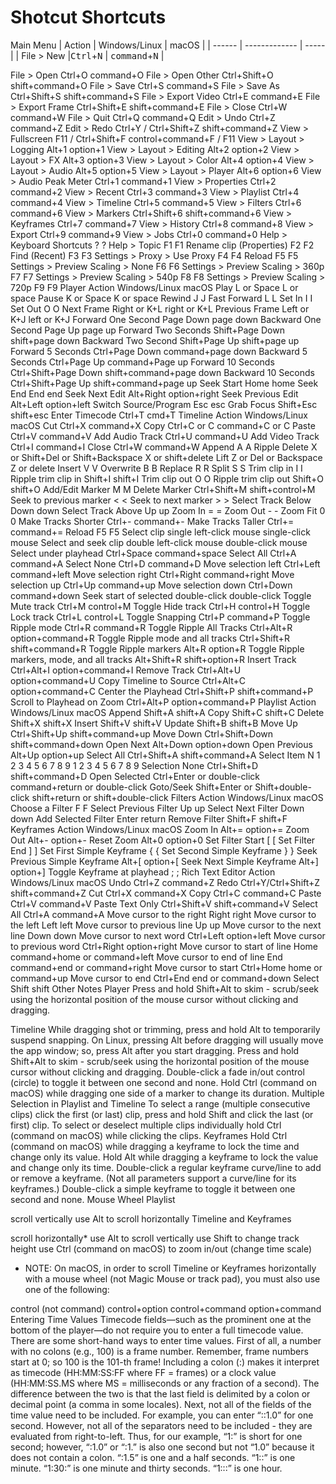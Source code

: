 # Shotcut Shortcuts

Main Menu
| Action | Windows/Linux | macOS |
| ------ | ------------- | ----- |
| File > New |<kbd>Ctrl</kbd>+<kbd>N</kbd> | <kbd>command</kbd>+<kbd>N</kbd> |

File > Open	Ctrl+O	command+O
File > Open Other	Ctrl+Shift+O	shift+command+O
File > Save	Ctrl+S	command+S
File > Save As	Ctrl+Shift+S	shift+command+S
File > Export Video	Ctrl+E	command+E
File > Export Frame	Ctrl+Shift+E	shift+command+E
File > Close	Ctrl+W	command+W
File > Quit	Ctrl+Q	command+Q
Edit > Undo	Ctrl+Z	command+Z
Edit > Redo	Ctrl+Y / Ctrl+Shift+Z	shift+command+Z
View > Fullscreen	F11 / Ctrl+Shift+F	control+command+F / F11
View > Layout > Logging	Alt+1	option+1
View > Layout > Editing	Alt+2	option+2
View > Layout > FX	Alt+3	option+3
View > Layout > Color	Alt+4	option+4
View > Layout > Audio	Alt+5	option+5
View > Layout > Player	Alt+6	option+6
View > Audio Peak Meter	Ctrl+1	command+1
View > Properties	Ctrl+2	command+2
View > Recent	Ctrl+3	command+3
View > Playlist	Ctrl+4	command+4
View > Timeline	Ctrl+5	command+5
View > Filters	Ctrl+6	command+6
View > Markers	Ctrl+Shift+6	shift+command+6
View > Keyframes	Ctrl+7	command+7
View > History	Ctrl+8	command+8
View > Export	Ctrl+9	command+9
View > Jobs	Ctrl+0	command+0
Help > Keyboard Shortcuts	?	?
Help > Topic	F1	F1
Rename clip (Properties)	F2	F2
Find (Recent)	F3	F3
Settings > Proxy > Use Proxy	F4	F4
Reload	F5	F5
Settings > Preview Scaling > None	F6	F6
Settings > Preview Scaling > 360p	F7	F7
Settings > Preview Scaling > 540p	F8	F8
Settings > Preview Scaling > 720p	F9	F9
Player
Action	Windows/Linux	macOS
Play	L or Space	L or space
Pause	K or Space	K or space
Rewind	J	J
Fast Forward	L	L
Set In	I	I
Set Out	O	O
Next Frame	Right or K+L	right or K+L
Previous Frame	Left or K+J	left or K+J
Forward One Second	Page Down	page down
Backward One Second	Page Up	page up
Forward Two Seconds	Shift+Page Down	shift+page down
Backward Two Second	Shift+Page Up	shift+page up
Forward 5 Seconds	Ctrl+Page Down	command+page down
Backward 5 Seconds	Ctrl+Page Up	command+Page up
Forward 10 Seconds	Ctrl+Shift+Page Down	shift+command+page down
Backward 10 Seconds	Ctrl+Shift+Page Up	shift+command+page up
Seek Start	Home	home
Seek End	End	end
Seek Next Edit	Alt+Right	option+right
Seek Previous Edit	Alt+Left	option+left
Switch Source/Program	Esc	esc
Grab Focus	Shift+Esc	shift+esc
Enter Timecode	Ctrl+T	cmd+T
Timeline
Action	Windows/Linux	macOS
Cut	Ctrl+X	command+X
Copy	Ctrl+C or C	command+C or C
Paste	Ctrl+V	command+V
Add Audio Track	Ctrl+U	command+U
Add Video Track	Ctrl+I	command+I
Close	Ctrl+W	command+W
Append	A	A
Ripple Delete	X or Shift+Del or Shift+Backspace	X or shift+delete
Lift	Z or Del or Backspace	Z or delete
Insert	V	V
Overwrite	B	B
Replace	R	R
Split	S	S
Trim clip in	I	I
Ripple trim clip in	Shift+I	shift+I
Trim clip out	O	O
Ripple trim clip out	Shift+O	shift+O
Add/Edit Marker	M	M
Delete Marker	Ctrl+Shift+M	shift+control+M
Seek to previous marker	<	<
Seek to next marker	>	>
Select Track Below	Down	down
Select Track Above	Up	up
Zoom In	=	=
Zoom Out	-	-
Zoom Fit	0	0
Make Tracks Shorter	Ctrl+-	command+-
Make Tracks Taller	Ctrl+=	command+=
Reload	F5	F5
Select clip	single left-click mouse	single-click mouse
Select and seek clip	double left-click mouse	double-click mouse
Select under playhead	Ctrl+Space	command+space
Select All	Ctrl+A	command+A
Select None	Ctrl+D	command+D
Move selection left	Ctrl+Left	command+left
Move selection right	Ctrl+Right	command+right
Move selection up	Ctrl+Up	command+up
Move selection down	Ctrl+Down	command+down
Seek start of selected	double-click	double-click
Toggle Mute track	Ctrl+M	control+M
Toggle Hide track	Ctrl+H	control+H
Toggle Lock track	Ctrl+L	control+L
Toggle Snapping	Ctrl+P	command+P
Toggle Ripple mode	Ctrl+R	command+R
Toggle Ripple All Tracks	Ctrl+Alt+R	option+command+R
Toggle Ripple mode and all tracks	Ctrl+Shift+R	shift+command+R
Toggle Ripple markers	Alt+R	option+R
Toggle Ripple markers, mode, and all tracks	Alt+Shift+R	shift+option+R
Insert Track	Ctrl+Alt+I	option+command+I
Remove Track	Ctrl+Alt+U	option+command+U
Copy Timeline to Source	Ctrl+Alt+C	option+command+C
Center the Playhead	Ctrl+Shift+P	shift+command+P
Scroll to Playhead on Zoom	Ctrl+Alt+P	option+command+P
Playlist
Action	Windows/Linux	macOS
Append	Shift+A	shift+A
Copy	Shift+C	shift+C
Delete	Shift+X	shift+X
Insert	Shift+V	shift+V
Update	Shift+B	shift+B
Move Up	Ctrl+Shift+Up	shift+command+up
Move Down	Ctrl+Shift+Down	shift+command+down
Open Next	Alt+Down	option+down
Open Previous	Alt+Up	option+up
Select All	Ctrl+Shift+A	shift+command+A
Select Item N	1 2 3 4 5 6 7 8 9	1 2 3 4 5 6 7 8 9
Selection None	Ctrl+Shift+D	shift+command+D
Open Selected	Ctrl+Enter or double-click	command+return or double-click
Goto/Seek	Shift+Enter or Shift+double-click	shift+return or shift+double-click
Filters
Action	Windows/Linux	macOS
Choose a Filter	F	F
Select Previous Filter	Up	up
Select Next Filter	Down	down
Add Selected Filter	Enter	return
Remove Filter	Shift+F	shift+F
Keyframes
Action	Windows/Linux	macOS
Zoom In	Alt+=	option+=
Zoom Out	Alt+-	option+-
Reset Zoom	Alt+0	option+0
Set Filter Start	[	[
Set Filter End	]	]
Set First Simple Keyframe	{	{
Set Second Simple Keyframe	}	}
Seek Previous Simple Keyframe	Alt+[	option+[
Seek Next Simple Keyframe	Alt+]	option+]
Toggle Keyframe at playhead	;	;
Rich Text Editor
Action	Windows/Linux	macOS
Undo	Ctrl+Z	command+Z
Redo	Ctrl+Y/Ctrl+Shift+Z	shift+command+Z
Cut	Ctrl+X	command+X
Copy	Ctrl+C	command+C
Paste	Ctrl+V	command+V
Paste Text Only	Ctrl+Shift+V	shift+command+V
Select All	Ctrl+A	command+A
Move cursor to the right	Right	right
Move cursor to the left	Left	left
Move cursor to previous line	Up	up
Move cursor to the next line	Down	down
Move cursor to next word	Ctrl+Left	option+left
Move cursor to previous word	Ctrl+Right	option+right
Move cursor to start of line	Home	command+home or command+left
Move cursor to end of line	End	command+end or command+right
Move cursor to start	Ctrl+Home	home or command+up
Move cursor to end	Ctrl+End	end or command+down
Select	Shift	shift
Other Notes
Player
Press and hold Shift+Alt to skim - scrub/seek using the horizontal position of the mouse cursor without clicking and dragging.

Timeline
While dragging shot or trimming, press and hold Alt to temporarily suspend snapping. On Linux, pressing Alt before dragging will usually move the app window; so, press Alt after you start dragging.
Press and hold Shift+Alt to skim - scrub/seek using the horizontal position of the mouse cursor without clicking and dragging.
Double-click a fade in/out control (circle) to toggle it between one second and none.
Hold Ctrl (command on macOS) while dragging one side of a marker to change its duration.
Multiple Selection in Playlist and Timeline
To select a range (multiple consecutive clips) click the first (or last) clip, press and hold Shift and click the last (or first) clip.
To select or deselect multiple clips individually hold Ctrl (command on macOS) while clicking the clips.
Keyframes
Hold Ctrl (command on macOS) while dragging a keyframe to lock the time and change only its value.
Hold Alt while dragging a keyframe to lock the value and change only its time.
Double-click a regular keyframe curve/line to add or remove a keyframe. (Not all parameters support a curve/line for its keyframes.)
Double-click a simple keyframe to toggle it between one second and none.
Mouse Wheel
Playlist

scroll vertically
use Alt to scroll horizontally
Timeline and Keyframes

scroll horizontally*
use Alt to scroll vertically
use Shift to change track height
use Ctrl (command on macOS) to zoom in/out (change time scale)
* NOTE: On macOS, in order to scroll Timeline or Keyframes horizontally with a mouse wheel (not Magic Mouse or track pad), you must also use one of the following:

control (not command)
control+option
control+command
option+command
Entering Time Values
Timecode fields—such as the prominent one at the bottom of the player—do not require you to enter a full timecode value. There are some short-hand ways to enter time values. First of all, a number with no colons (e.g., 100) is a frame number. Remember, frame numbers start at 0; so 100 is the 101-th frame! Including a colon (:) makes it interpret as timecode (HH:MM:SS:FF where FF = frames) or a clock value (HH:MM:SS.MS where MS = milliseconds or any fraction of a second). The difference between the two is that the last field is delimited by a colon or decimal point (a comma in some locales). Next, not all of the fields of the time value need to be included. For example, you can enter “::1.0” for one second. However, not all of the separators need to be included - they are evaluated from right-to-left. Thus, for our example, “1:” is short for one second; however, “:1.0” or “:1.” is also one second but not “1.0” because it does not contain a colon. “:1.5” is one and a half seconds. “1::” is one minute. “1:30:” is one minute and thirty seconds. “1:::” is one hour.
